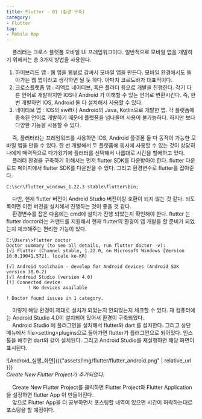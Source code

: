 ```yaml
---
title: Flutter - 01 (환경 구축)
category:
- Flutter
tag:
- Mobile App
---
```


&nbsp;&nbsp;&nbsp;&nbsp;플러터는 크로스 플랫폼 모바일 UI 프레임워크이다. 일반적으로 모바일 앱을 개발하기 위해서는 총 3가지 방법을 사용한다.

1. 하이브리드 앱 : 웹 앱을 웹뷰로 감싸서 모바일 앱을 만든다. 모바일 환경에서도 돌아가는 웹 앱이라고 생각하면 될 듯 하다. 아파치 코르도바가 대표적이다.
2. 크로스플랫폼 앱 : 리액트 네이티브, 혹은 플러터 등으로 개발을 진행한다. 각기 다른 언어로 개발하지만 IOS나 Android 가 이해할 수 있는 언어로 변환시킨다. 즉, 한 번 개발하면 IOS, Android 둘 다 설치해서 사용할 수 있다.
3. 네이티브 앱 : IOS의 swift나 Android의 Java, Kotlin으로 개발한 앱. 각 플랫폼에 종속된 언어로 개발하기 때문에 플랫폼을 넘나들며 사용이 불가능하다. 하지만 보다 다양한 기능을 사용할 수 있다.

&nbsp;&nbsp;&nbsp;&nbsp;즉, 플러터라는 프레임워크를 사용하면 IOS, Android 플랫폼 둘 다 동작이 가능한 모바일 앱을 만들 수 있다. 한 번 개발해서 두 플랫폼에 동시에 사용할 수 있는 것이 상당히 나에게 매력적으로 다가왔기에 플러터를 선택해서 나름대로 시간을 할애하고 있다.  
&nbsp;&nbsp;&nbsp;&nbsp;플러터 환경을 구축하기 위해서는 먼저 flutter SDK를 다운받아야 한다. flutter 다운로드 페이지에서 flutter SDK를 다운받을 수 있다.  그리고 환경변수로 flutter를 잡아준다.  

	C:\scr\flutter_windows_1.22.3-stable\flutter\bin;
	
&nbsp;&nbsp;&nbsp;&nbsp;다만, 현재 flutter 버전이 Android Studio 버전이랑 호환이 되지 않는 것 같다. 되도록이면 이전 버전을 설치해서 진행하는 것이 좋을 것 같다.  
&nbsp;&nbsp;&nbsp;&nbsp;환경변수를 잡은 다음에는 cmd에 설치가 진행 되었는지 확인해야 한다. flutter 는 flutter doctor라는 커맨드를 지원해서 현재 flutter의 환경이 앱 개발을 할 준비가 되었는지 체크해주는 편리한 기능이 있다.

	C:\Users\>flutter doctor
	Doctor summary (to see all details, run flutter doctor -v):
	[√] Flutter (Channel stable, 1.22.0, on Microsoft Windows [Version 10.0.19041.572], locale ko-KR)

	[√] Android toolchain - develop for Android devices (Android SDK version 30.0.2)
	[√] Android Studio (version 4.0)
	[!] Connected device
			! No devices available

	! Doctor found issues in 1 category.
	
&nbsp;&nbsp;&nbsp;&nbsp;이렇게 해당 환경이 제대로 설치가 되었는지 안되었는지 체크할 수 있다. 재 컴퓨터에는 Android Studio 4.0이 설치되어 있어서 환경이 구축되었다.  
&nbsp;&nbsp;&nbsp;&nbsp;Android Studio 에 플러그인을 설치해서 flutter와 dart 를 설치한다. 그리고 상단 메뉴에서 file>setting>plugins으로 들어가면 flutter가 플러그인으로 되어있다. 인스톨을 해주면 dart와 같이 설치된다. 그리고 Android Studio를 재실행하면 해당 화면이 표시된다. 

![Android_실행_화면]({{"assets/img/flutter/flutter_android.png" | relative_url }})  
*Create New Flutter Project가 추가되었다.*

&nbsp;&nbsp;&nbsp;&nbsp;Create New Flutter Project를 클릭하면 Flutter Project와 Flutter Application을 설정하면 flutter App 이 만들어진다.  
&nbsp;&nbsp;&nbsp;&nbsp;앞으로 Flutter App을 더 공부하면서 포스팅할 내역이 있으면 시간이 허락하는대로 포스팅을 할 예정이다.
